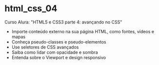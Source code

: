 # html_css_04
Curso Alura: "HTML5 e CSS3 parte 4: avançando no CSS"

- Importe conteúdo externo na sua página HTML, como fontes, vídeos e mapas
- Conheça pseudo-classes e pseudo-elementos
- Use seletores de CSS avançados
- Saiba como lidar com opacidade e sombra
- Entenda sobre o Viewport e design responsivo
